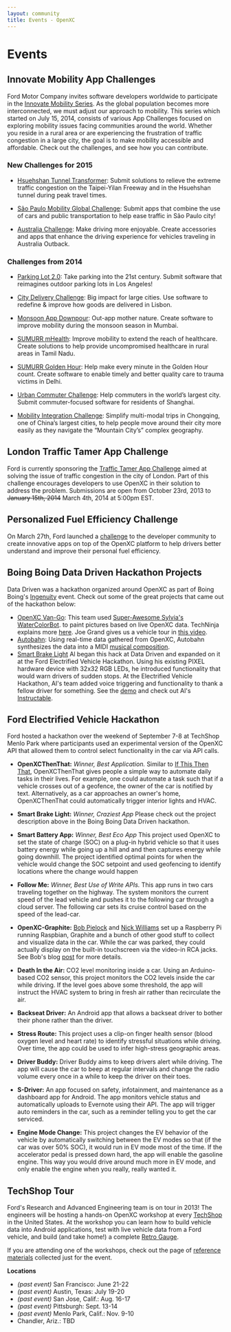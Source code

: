 ```yaml
---
layout: community
title: Events - OpenXC
---
```


<div class="page-header">
    <h1>Events</h1>
</div>

## Innovate Mobility App Challenges
Ford Motor Company invites software developers worldwide to participate in the [Innovate Mobility Series](http://research.ford.com/innovatemobility.html). As the global population becomes more interconnected, we must adjust our approach to mobility.  This series which started on July 15, 2014, consists of various App Challenges focused on exploring mobility issues facing communities around the world.  Whether you reside in a rural area or are experiencing the frustration of traffic congestion in a large city, the goal is to make mobility accessible and affordable.  Check out the challenges, and see how you can contribute. 

### New Challenges for 2015

 * [Hsuehshan Tunnel Transformer](http://hsuehshantunnel.devpost.com/): Submit solutions to relieve the extreme traffic congestion on the Taipei-Yilan Freeway and in the Hsuehshan tunnel during peak travel times.

 * [São Paulo Mobility Global Challenge](http://saopaulo-global.devpost.com/): Submit apps that combine the use of cars and public transportation to help ease traffic in São Paulo city!

 * [Australia Challenge](https://www.innocentive.com/ar/challenge/9933613): Make driving more enjoyable.  Create accessories and apps that enhance the driving experience for vehicles traveling in Australia Outback.

### Challenges from 2014

  * [Parking Lot 2.0](http://parking.devpost.com/): Take parking into the 21st century. Submit software that reimagines outdoor parking lots in Los Angeles!
  
  * [City Delivery Challenge](http://city.devpost.com/): Big impact for large cities. Use software to redefine & improve how goods are delivered in Lisbon.
  
  * [Monsoon App Downpour](http://monsoon.devpost.com/): Out-app mother nature. Create software to improve mobility during the monsoon season in Mumbai. 
  
  * [SUMURR mHealth](http://mhealth.devpost.com): Improve mobility to extend the reach of healthcare. Create solutions to help provide uncompromised healthcare in rural areas in Tamil Nadu.
  
  * [SUMURR Golden Hour](http://goldenhour.devpost.com): Help make every minute in the Golden Hour count. Create software to enable timely and better quality care to trauma victims in Delhi.
  
  * [Urban Commuter Challenge](http://commuter.devpost.com): Help commuters in the world’s largest city. Submit commuter-focused software for residents of Shanghai. 
  
  * [Mobility Integration Challenge](http://mobilityintegration.devpost.com): Simplify multi-modal trips in Chongqing, one of China’s largest cities, to help people move around their city more easily as they navigate the “Mountain City’s” complex geography.

## London Traffic Tamer App Challenge
Ford is currently sponsoring the [Traffic Tamer App Challenge](http://traffic.devpost.com)
aimed at solving the issue of traffic congestion in the city of London. Part of this
challenge encourages developers to use OpenXC in their solution to address the problem.
Submissions are open from October 23rd, 2013 to ~~January 15th, 2014~~ March 4th, 2014 at 5:00pm EST.

## Personalized Fuel Efficiency Challenge

On March 27th, Ford launched a [challenge](http://ford.devpost.com) to the
developer community to create innovative apps on top of the OpenXC platform to
help drivers better understand and improve their personal fuel efficiency.

## Boing Boing Data Driven Hackathon Projects

Data Driven was a hackathon organized around OpenXC as part of Boing
Boing's
<a href="http://boingboing.net/tag/ingenuity">Ingenuity</a> event.
Check out some of the great projects that came out of the hackathon
below:

* [OpenXC
  Van-Go](http://boingboing.net/2013/09/03/car-tells-robot-artist-what-to.html):
  This team used [Super-Awesome Sylvia's](http://sylviashow.com/)
  [WaterColorBot](http://watercolorbot.com/). to paint pictures based on live
  OpenXC data.  TechNinja explains more <a
  href="https://www.youtube.com/watch?feature=player_embedded&v=8xWfO5t02wI">here</a>.
  Joe Grand gives us a vehicle tour in <a
  href="https://www.youtube.com/watch?v=VZedQH9FHiw">this video</a>.
* [Autobahn](http://boingboing.net/2013/09/04/car-composes-kraftwerkian-musi.html):
  Using real-time data gathered from OpenXC, Autobahn synthesizes the data into
  a MIDI [musical
  composition](https://www.youtube.com/watch?feature=player_embedded&v=dj-LJQyGjls#t=39).
* [Smart Brake Light](http://ledpixelart.com/portfolio-item/smart-brake-light-prototype-2/)
  Al began this hack at Data Driven and expanded on it at the Ford
  Electrified Vehicle Hackathon.  Using his existing PIXEL hardware
  device with 32x32 RGB LEDs, he introduced functionality that would
  warn drivers of sudden stops.  At the Electrified Vehicle
  Hackathon, Al's team added voice triggering and functionality to
  thank a fellow driver for something.  See the
  [demo](http://ledpixelart.com/portfolio-item/smart-brake-light-prototype-2/)
  and check out Al's
  [Instructable](http://www.instructables.com/id/Smart-Brake-Light-Proof-of-Concept/).

## Ford Electrified Vehicle Hackathon

Ford hosted a hackathon over the weekend of September 7-8 at TechShop Menlo Park
where participants used an experimental version of the OpenXC API that allowed
them to control select functionality in the car via API calls.

* **OpenXCThenThat:** *Winner, Best Application.* Similar to [If This Then
  That](http://ifttt.com/), OpenXCThenThat gives people a simple way to automate
  daily tasks in their lives.  For example, one could automate a task such that
  if a vehicle crosses out of a geofence, the owner of the car is notified by
  text.  Alternatively, as a car approaches an owner's home, OpenXCThenThat
  could automatically trigger interior lights and HVAC.

* **Smart Brake Light:** *Winner, Craziest App* Please check out the project
  description above in the Boing Boing Data Driven hackathon.

* **Smart Battery App:** *Winner, Best Eco App* This project used OpenXC to set
  the state of charge (SOC) on a plug-in hybrid vehicle so that it uses battery
  energy while going up a hill and and then captures energy while going
  downhill.  The project identified optimal points for when the vehicle would
  change the SOC setpoint and used geofencing to identify locations where the
  change would happen

* **Follow Me:** *Winner, Best Use of Write APIs.*  This app runs in two cars
  traveling together on the highway.  The system monitors the current speed of
  the lead vehicle and pushes it to the following car through a cloud server.
  The following car sets its cruise control based on the speed of the lead-car.

* **OpenXC-Graphite:** <a href="https://twitter.com/bobpielock">Bob
    Pielock</a> and <a href="http://twitter.com/rogwilco">Nick
    Williams</a> set up a Raspberry Pi running Raspbian, Graphite and a
    bunch of other good stuff to collect and visualize data in the
    car.  While the car was parked, they could actually display on the
    built-in touchscreen via the video-in RCA jacks.  See Bob's blog
    [post](http://masherydev.tumblr.com/post/61687512314/hacking-on-fords-openxc-platform)
    for more details.

* **Death In the Air:** CO2 level monitoring inside a car.  Using an
  Arduino-based CO2 sensor, this project monitors the CO2 levels inside the car
  while driving.  If the level goes above some threshold, the app will instruct
  the HVAC system to bring in fresh air rather than recirculate the air.

* **Backseat Driver:** An Android app that allows a backseat driver to bother
  their phone rather than the driver.

* **Stress Route:** This project uses a clip-on finger health sensor (blood
  oxygen level and heart rate) to identify stressful situations while driving.
  Over time, the app could be used to infer high-stress geographic areas.

* **Driver Buddy:** Driver Buddy aims to keep drivers alert while driving.  The
  app will cause the car to beep at regular intervals and change the radio
  volume every once in a while to keep the driver on their toes.

* **S-Driver:** An app focused on safety, infotainment, and maintenance as a
  dashboard app for Android. The app monitors vehicle status and automatically
  uploads to Evernote using their API.  The app will trigger auto reminders in
  the car, such as a reminder telling you to get the car serviced.

* **Engine Mode Change:** This project changes the EV behavior of the vehicle by
  automatically switching between the EV modes so that (if the car was over 50%
  SOC), it would run in EV mode most of the time.  If the accelerator pedal is
  pressed down hard, the app will enable the gasoline engine. This way you would
  drive around much more in EV mode, and only enable the engine when you really,
  really wanted it.

## TechShop Tour

Ford's Research and Advanced Engineering team is on tour in 2013! The engineers
will be hosting a hands-on OpenXC workshop at every
[TechShop](http://techshop.ws/) in the United States. At the workshop you can
learn how to build vehicle data into Android applications, test with live
vehicle data from a Ford vehicle, and build (and take home!) a complete [Retro
Gauge](/projects/retro-gauge.html).

If you are attending one of the workshops, check out the page of [reference
materials](/workshop.html) collected just for the event.

**Locations**

* *(past event)* San Francisco: June 21-22
* *(past event)* Austin, Texas: July 19-20
* *(past event)* San Jose, Calif.: Aug. 16-17
* *(past event)* Pittsburgh: Sept. 13-14
* *(past event)* Menlo Park, Calif.: Nov. 9-10
* Chandler, Ariz.: TBD
